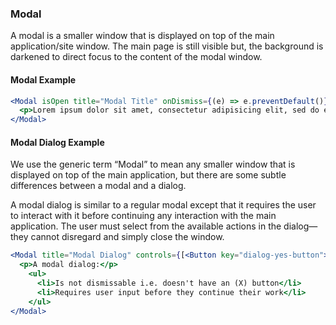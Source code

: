 ### Modal

A modal is a smaller window that is displayed on top of the main application/site window. The main page is still visible but, the background is darkened to direct focus to the content of the modal window.

#### Modal Example

```jsx
<Modal isOpen title="Modal Title" onDismiss={(e) => e.preventDefault()} controls={[<Button key="modal-ok-button">OK</Button>, <Button key="modal-cancel-button">Cancel</Button>]}>
  <p>Lorem ipsum dolor sit amet, consectetur adipisicing elit, sed do eiusmod tempor <a href="#">incididunt ut labore</a> et dolore magna aliqua. Ut enim ad minim veniam, quis nostrud exercitation ullamco laboris nisi ut aliquip ex ea commodo consequat. Duis aute irure dolor in reprehenderit in voluptate velit esse cillum dolore eu fugiat nulla pariatur. Excepteur sint occaecat cupidatat non proident, sunt in culpa qui officia deserunt mollit anim id est laborum.</p>
</Modal>
```

#### Modal Dialog Example

We use the generic term “Modal” to mean any smaller window that is displayed on top of the main application, but there are some subtle differences between a modal and a dialog.

A modal dialog is similar to a regular modal except that it requires the user to interact with it before continuing any interaction with the main application. The user must select from the available actions in the dialog—they cannot disregard and simply close the window.

```jsx
<Modal title="Modal Dialog" controls={[<Button key="dialog-yes-button">Yes</Button>, <Button key="dialog-no-button">No, thanks</Button>]}>
  <p>A modal dialog:</p>
    <ul>
      <li>Is not dismissable i.e. doesn't have an (X) button</li>
      <li>Requires user input before they continue their work</li>
    </ul>
</Modal>
```
